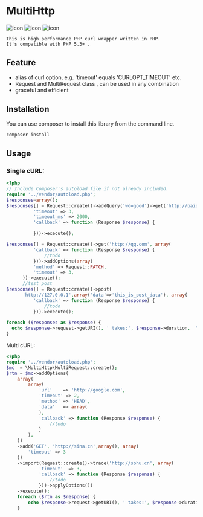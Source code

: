 # MultiHttp
    
![icon](https://api.travis-ci.org/sinacms/MultiHttp.svg?branch=master)
![icon](https://scrutinizer-ci.com/g/sinacms/MultiHttp/badges/quality-score.png?b=master)
![icon](https://scrutinizer-ci.com/g/sinacms/MultiHttp/badges/coverage.png?b=master)
    
    
    This is high performance PHP curl wrapper written in PHP.
	It's compatible with PHP 5.3+ .

    
## Feature
 - alias of curl option, e.g.  'timeout' equals 'CURLOPT_TIMEOUT' etc.
 - Request  and  MultiRequest class  ,  can be used in any combination 
 - graceful and efficient

## Installation
   
   You can use composer to install this library from the command line.
```bash
composer install
```   

   
## Usage

### Single cURL:


```php
<?php
// Include Composer's autoload file if not already included.
require '../vendor/autoload.php'; 
$responses=array();
$responses[] = Request::create()->addQuery('wd=good')->get('http://baidu.com?', array(
          'timeout' => 3,
          'timeout_ms' => 2000,
          'callback' => function (Response $response) {

          }))->execute();

$responses[] = Request::create()->get('http://qq.com', array(
          'callback' => function (Response $response) {
              //todo
          }))->addOptions(array(
          'method' => Request::PATCH,
          'timeout' => 3,
      ))->execute();
      //test post
$responses[] = Request::create()->post(
      'http://127.0.0.1',array('data'=>'this_is_post_data'), array(
          'callback' => function (Response $response) {
              //todo
          }))->execute();

foreach ($responses as $response) {
  echo $response->request->getURI(), ' takes:', $response->duration,  "\n\t\n\t";
}      
``` 


 Multi cURL:
 
```php
<?php
require '../vendor/autoload.php'; 
$mc  = \MultiHttp\MultiRequest::create();
$rtn = $mc->addOptions(
    array(
        array(
            'url'    => 'http://google.com',
            'timeout' => 2,
            'method' => 'HEAD',
            'data'   => array(
            ),
            'callback' => function (Response $response) {
                //todo
            }
        ),
    ))
    ->add('GET', 'http://sina.cn',array(), array(
        'timeout' => 3
    ))
    ->import(Request::create()->trace('http://sohu.cn', array(
            'timeout'  => 3,
            'callback' => function (Response $response) {
                //todo
            }))->applyOptions())
	->execute();
    foreach ($rtn as $response) {
        echo $response->request->getURI(), ' takes:', $response->duration, ' ', "\n\t\n\t";
    }

``` 
 
